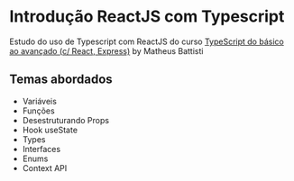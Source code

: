# Introdução ReactJS com Typescript

Estudo do uso de Typescript com ReactJS do curso [TypeScript do básico ao avançado (c/ React, Express)](https://www.udemy.com/course/typescript-do-basico-ao-avancado-c-react-express) by Matheus Battisti

## Temas abordados
- Variáveis
- Funções
- Desestruturando Props
- Hook useState
- Types
- Interfaces
- Enums
- Context API